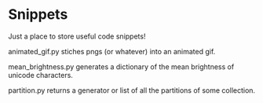 # Snippets
Just a place to store useful code snippets!


animated_gif.py stiches pngs (or whatever) into an animated gif.

mean_brightness.py generates a dictionary of the mean brightness of unicode
characters.

partition.py returns a generator or list of all the partitions of some
collection.